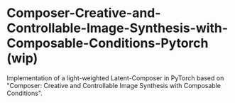 # Composer-Creative-and-Controllable-Image-Synthesis-with-Composable-Conditions-Pytorch (wip)

Implementation of a light-weighted Latent-Composer in PyTorch based on "Composer: Creative and Controllable Image Synthesis with Composable Conditions". 
